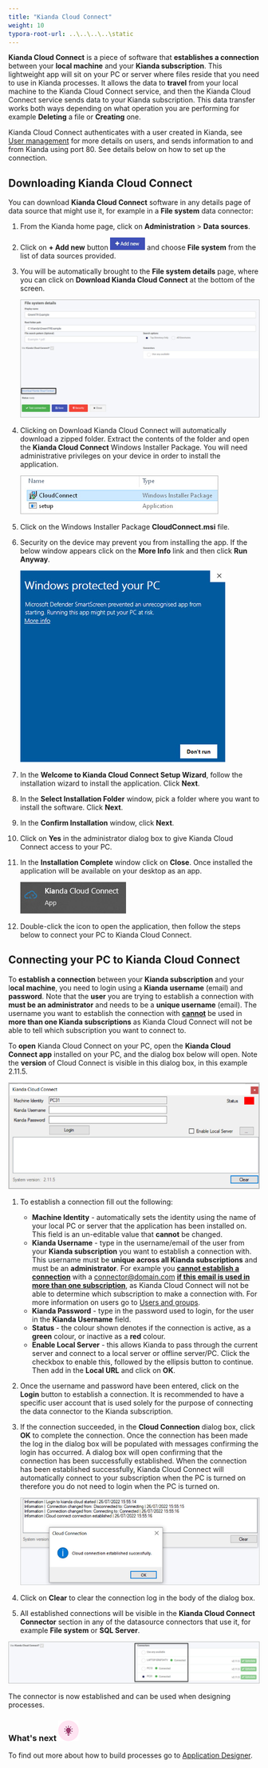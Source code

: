 ```yaml
---
title: "Kianda Cloud Connect"
weight: 10
typora-root-url: ..\..\..\..\static
---
```


**Kianda Cloud Connect** is a piece of software that **establishes a connection** between your **local machine** and your **Kianda subscription**. This lightweight app will sit on your PC or server where files reside that you need to use in Kianda processes. It allows the data to **travel** from your local machine to the Kianda Cloud Connect service, and then the Kianda Cloud Connect service sends data to your Kianda subscription. This data transfer works both ways depending on what operation you are performing for example **Deleting** a file or **Creating** one.

Kianda Cloud Connect authenticates with a user created in Kianda, see [User management](/docs/platform/administration/users/) for more details on users, and sends information to and from Kianda using port 80. See details below on how to set up the connection.

## Downloading Kianda Cloud Connect

You can download **Kianda Cloud Connect** software in any details page of data source that might use it, for example in a **File system** data connector:

1. From the Kianda home page, click on **Administration** > **Data sources**.

2. Click on **+ Add new** button ![Add new data connector button](/images/addnew.png) and choose **File system** from the list of data sources provided.

3. You will be automatically brought to the **File system details** page, where you can click on **Download Kianda Cloud Connect** at the bottom of the screen.

   ![File system detail page](/images/file-system-download-KCCjpg.jpg)

4. Clicking on Download Kianda Cloud Connect will automatically download a zipped folder. Extract the contents of the folder and open the **Kianda Cloud Connect** Windows Installer Package. You will need administrative privileges on your device in order to install the application.

   ![Cloud Connect package](/images/cloud-connector-msi.jpg)

5. Click on the Windows Installer Package **CloudConnect.msi** file.

6. Security on the device may prevent you from installing the app. If the below window appears click on the **More Info** link and then click **Run Anyway**.

   ![Windows Defender message](/images/windows-defender.jpg)

7. In the **Welcome to Kianda Cloud Connect Setup Wizard**, follow the installation wizard to install the application. Click **Next**.

8. In the **Select Installation Folder** window, pick a folder where you want to install the software. Click **Next**.

9. In the **Confirm Installation** window, click **Next**.

10. Click on **Yes** in the administrator dialog box to give Kianda Cloud Connect access to your PC.

11. In the **Installation Complete** window click on **Close**. Once installed the application will be available on your desktop as an app.

    ![Kianda Cloud Connect app](/images/kianda-cloud-app.jpg)

12. Double-click the icon to open the application, then follow the steps below to connect your PC to Kianda Cloud Connect.

    

## Connecting your PC to Kianda Cloud Connect

To **establish a connection** between your **Kianda subscription** and your l**ocal machine**, you need to login using a **Kianda** **username** (email) and **password**. Note that the **user** you are trying to establish a connection with **must be an administrator** and needs to be a **unique username** (email). The username you want to establish the connection with **<u>cannot</u>** be used in **more than one Kianda subscriptions** as Kianda Cloud Connect will not be able to tell which subscription you want to connect to.

To **open** Kianda Cloud Connect on your PC, open the **Kianda Cloud Connect app** installed on your PC, and the dialog box below will open. Note the **version** of Cloud Connect is visible in this dialog box, in this example 2.11.5.

![Kianda Cloud Connect](/images/kianda-cloud-connect-app.jpg)

1. To establish a connection fill out the following:
   - **Machine Identity** - automatically sets the identity using the name of your local PC or server that the application has been installed on. This field is an un-editable value that **cannot** be changed.
   - **Kianda Username** - type in the username/email of the user from your **Kianda subscription** you want to establish a connection with. This username must be **unique across all Kianda subscriptions** and must be an **administrator**. For example you <u>**cannot establish a connection**</u> with a connector@domain.com **<u>if this email is used in more than one subscription</u>**, as Kianda Cloud Connect will not be able to determine which subscription to make a connection with. For more information on users go to [Users and groups](/docs/platform/administration/users/).
   - **Kianda Password** - type in the password used to login, for the user in the **Kianda Username** field.
   - **Status** - the colour shown denotes if the connection is active, as a **green** colour, or inactive as a **red** colour.
   - **Enable Local Server** - this allows Kianda to pass through the current server and connect to a local server or offline server/PC. Click the checkbox to enable this, followed by the ellipsis button to continue. Then add in the **Local URL** and click on **OK**.

2. Once the username and password have been entered, click on the **Login** button to establish a connection. It is recommended to have a specific user account that is used solely for the purpose of connecting the data connector to the Kianda subscription.

3. If the connection succeeded, in the **Cloud Connection** dialog box, click **OK** to complete the connection. Once the connection has been made the log in the dialog box will be populated with messages confirming the login has occurred. A dialog box will open confirming that the connection has been successfully established. When the connection has been established successfully, Kianda Cloud Connect will automatically connect to your subscription when the PC is turned on therefore you do not need to login when the PC is turned on.

   ![Cloud connection established successfully](/images/cloud-connection-established.jpg)

4. Click on **Clear** to clear the connection log in the body of the dialog box.

5. All established connections will be visible in the **Kianda Cloud Connect Connector** section in any of the datasource connectors that use it, for example **File system** or **SQL Server**.

![Kianda Cloud Connect Connectors section](/images/kianda-cloud-connect-connector.jpg)

The connector is now established and can be used when designing processes. 

### What's next  ![Idea icon](/images/18.png) ###

To find out more about how to build processes go to [Application Designer](/docs/platform/application-designer/).
